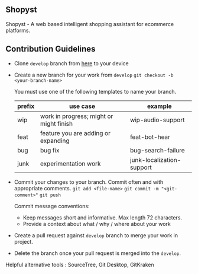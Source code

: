 ## Shopyst
Shopyst - A web based intelligent shopping assistant for ecommerce platforms. 

## Contribution Guidelines
* Clone `develop` branch from [here](https://github.com/Nitinkumar-Gove/shopyst.git) to your device
* Create a new branch for your work from `develop`
  `git checkout -b <your-branch-name>`
  
  You must use one of the following templates to name your branch. 
  
  prefix | use case | example
  ------ | -------- | -------
  wip | work in progress; might or might finish | wip-audio-support
  feat | feature you are adding or expanding | feat-bot-hear
  bug | bug fix | bug-search-failure
  junk | experimentation work | junk-localization-support
  
* Commit your changes to your branch. Commit often and with appropriate comments.
  `git add <file-name>`
  `git commit -m "<git-comment>"`
  `git push`
  
  Commit message conventions:
  * Keep messages short and informative. Max length 72 characters.
  * Provide a context about what / why / where about your work  
* Create a pull request against `develop` branch to merge your work in project.
* Delete the branch once your pull request is merged into the `develop`.

Helpful alternative tools : SourceTree, Git Desktop, GitKraken


